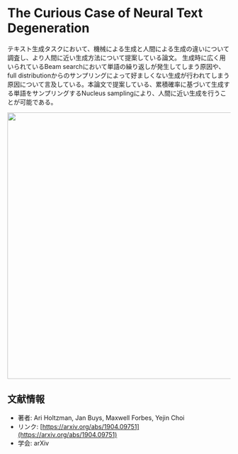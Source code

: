 # The Curious Case of Neural Text Degeneration

テキスト生成タスクにおいて、機械による生成と人間による生成の違いについて調査し、より人間に近い生成方法について提案している論文。  生成時に広く用いられているBeam searchにおいて単語の繰り返しが発生してしまう原因や、full distributionからのサンプリングによって好ましくない生成が行われてしまう原因について言及している。本論文で提案している、累積確率に基づいて生成する単語をサンプリングするNucleus samplingにより、人間に近い生成を行うことが可能である。

<p align="center">
<img src=https://user-images.githubusercontent.com/53220859/72047271-848a6b00-32fd-11ea-8259-72ef0559c049.png width=600pt>
</p>

## 文献情報

- 著者: Ari Holtzman, Jan Buys, Maxwell Forbes, Yejin Choi
- リンク: [https://arxiv.org/abs/1904.09751](https://arxiv.org/abs/1904.09751)
- 学会: arXiv